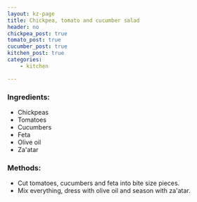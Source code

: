 ```yaml
---
layout: kz-page
title: Chickpea, tomato and cucumber salad
header: no
chickpea_post: true
tomato_post: true
cucumber_post: true
kitchen_post: true
categories:
    - kitchen

---
```


### Ingredients:

* Chickpeas
* Tomatoes
* Cucumbers
* Feta
* Olive oil
* Za'atar

### Methods:

* Cut tomatoes, cucumbers and feta into bite size pieces.
* Mix everything, dress with olive oil and season with za'atar.
